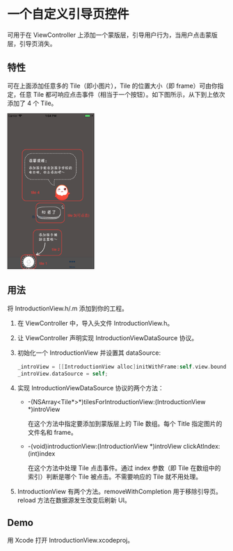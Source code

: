 # 一个自定义引导页控件

可用于在 ViewController 上添加一个蒙版层，引导用户行为，当用户点击蒙版层，引导页消失。

## 特性

可在上面添加任意多的 Tile（即小图片），Tile 的位置大小（即 frame）可由你指定，任意 Tile 都可响应点击事件（相当于一个按钮）。如下图所示，从下到上依次添加了 4 个 Tile。

<img src="1.png" width="200"/>

## 用法

将 IntroductionView.h/.m 添加到你的工程。

1. 在 ViewController 中，导入头文件 IntroductionView.h。
2. 让 ViewController 声明实现 IntroductionViewDataSource 协议。
3. 初始化一个 IntroductionView 并设置其 dataSource:

	```swift
	_introView = [[IntroductionView alloc]initWithFrame:self.view.bounds];
	_introView.dataSource = self;
   ```
   
4. 实现 IntroductionViewDataSource 协议的两个方法：

	* -(NSArray<Tile*>*)tilesForIntroductionView:(IntroductionView *)introView
	
		在这个方法中指定要添加到蒙版层上的 Tile 数组。每个 Title 指定图片的文件名和 frame。
	* -(void)introductionView:(IntroductionView *)introView clickAtIndex:(int)index
	
		在这个方法中处理 Tile 点击事件。通过 index 参数（即 Tile 在数组中的索引）判断是哪个 Tile 被点击。不需要响应的 Tile 就不用处理。
		
5. IntroductionView 有两个方法。removeWithCompletion 用于移除引导页。reload 方法在数据源发生改变后刷新 UI。

## Demo

用 Xcode 打开 IntroductionView.xcodeproj。